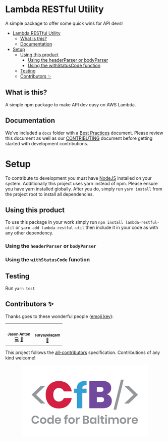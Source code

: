 # Lambda RESTful Utility
A simple package to offer some quick wins for API devs!  

<!-- TOC -->

- [Lambda RESTful Utility](#lambda-restful-utility)
  - [What is this?](#what-is-this)
  - [Documentation](#documentation)
- [Setup](#setup)
  - [Using this product](#using-this-product)
    - [Using the headerParser or bodyParser](#using-the-headerparser-or-bodyparser)
    - [Using the withStatusCode function](#using-the-withstatuscode-function)
  - [Testing](#testing)
  - [Contributors ✨](#contributors-)

<!-- /TOC -->

## What is this? 

A simple npm package to make API dev easy on AWS Lambda.

## Documentation

We've included a `docs` folder with a [Best Practices](/docs/Best_Practices.md) document. Please review this document as well as our [CONTRIBUTING](./CONTRIBUTING.md) document before getting started with development contributions.

# Setup

To contribute to development you must have [NodeJS](https://nodejs.dev/) installed on your system.
Additionally this project uses yarn instead of npm. Please ensure you have yarn installed globally. After you do, simply run `yarn install` from the project root to install all dependencies. 

## Using this product

To use this package in your work simply run `npm install lambda-restful-util` or `yarn add lambda-restful-util` then include it in your code as with any other dependency. 

### Using the `headerParser` or `bodyParser`

<add to this eventually>

### Using the `withStatusCode` function

<add to this>

## Testing

Run `yarn test`

## Contributors ✨

Thanks goes to these wonderful people ([emoji key](https://allcontributors.org/docs/en/emoji-key)):
<!-- ALL-CONTRIBUTORS-LIST:START - Do not remove or modify this section -->
<!-- prettier-ignore-start -->
<!-- markdownlint-disable -->
<table>
  <tr>
    <td align="center"><a href="http://www.jasonanton.com/"><img src="https://avatars.githubusercontent.com/u/6391564?v=4?s=100" width="100px;" alt=""/><br /><sub><b>Jason Anton</b></sub></a><br /><a href="https://github.com/CodeForBaltimore/lambda-restful-util/commits?author=revjtanton" title="Code">💻</a> <a href="https://github.com/CodeForBaltimore/lambda-restful-util/commits?author=revjtanton" title="Documentation">📖</a></td>
    <td align="center"><a href="https://github.com/suryayelagam"><img src="https://avatars.githubusercontent.com/u/17008332?v=4?s=100" width="100px;" alt=""/><br /><sub><b>suryayelagam</b></sub></a><br /><a href="https://github.com/CodeForBaltimore/lambda-restful-util/pulls?q=is%3Apr+reviewed-by%3Asuryayelagam" title="Reviewed Pull Requests">👀</a></td>
  </tr>
</table> 

<!-- markdownlint-restore -->
<!-- prettier-ignore-end -->

<!-- ALL-CONTRIBUTORS-LIST:END -->

This project follows the [all-contributors](https://github.com/all-contributors/all-contributors) specification. Contributions of any kind welcome!

<p align="center">
    <img src="docs/img/CfB.png" width="400">
</p>